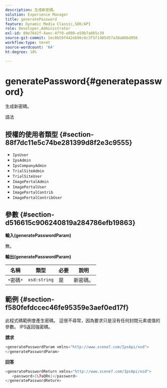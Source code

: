 ```yaml
---
description: 生成新密碼。
solution: Experience Manager
title: generatePassword
feature: Dynamic Media Classic,SDK/API
role: Developer,Administrator
exl-id: 80e7642f-4aec-4ff0-a090-e59b7a065c39
source-git-commit: 1ec8b59f442eb96c6c3f5f1405d57a38a86bd056
workflow-type: tm+mt
source-wordcount: '64'
ht-degree: 18%

---
```


# generatePassword{#generatepassword}

生成新密碼。

語法

## 授權的使用者類型 {#section-88f7dc11e5c74be281399d8f2e3c9555}

* `IpsUser`
* `IpsAdmin`
* `IpsCompanyAdmin`
* `TrialSiteAdmin`
* `TrialSiteUser`
* `ImagePortalAdmin`
* `ImagePortalUser`
* `ImagePortalContrib`
* `ImagePortalContribUser`

## 參數 {#section-d516615c906240819a284786efb19863}

**輸入(generatePasswordParam)**

無。

**輸出(generatePasswordParam)**

| 名稱 | 類型 | 必要 | 說明 |
|---|---|---|---|
| `*`密碼`*` | `xsd:string` | 是 | 新密碼。 |

## 範例 {#section-f580fefdccec46fe95359e3aef0ed17f}

此程式碼範例會產生密碼。 這很不尋常，因為要求只是沒有任何封閉元素或值的參數。 IPS返回強密碼。

**請求**

```java
<generatePasswordParam xmlns="http://www.scene7.com/IpsApi/xsd">
</generatePasswordParam>
```

**回答**

```java
<generatePasswordReturn xmlns="http://www.scene7.com/IpsApi/xsd">
   <password>1\7aQRn]</password>
</generatePasswordReturn>
```
